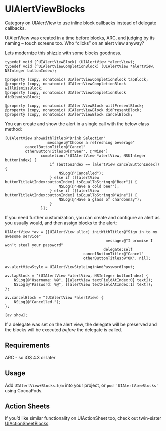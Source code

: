 UIAlertViewBlocks
=================

Category on UIAlertView to use inline block callbacks instead of delegate callbacks.

UIAlertView was created in a time before blocks, ARC, and judging by its naming – touch screens too. Who “clicks” on an alert view anyway?

Lets modernize this shizzle with some blocks goodness.

```objc
typedef void (^UIAlertViewBlock) (UIAlertView *alertView);
typedef void (^UIAlertViewCompletionBlock) (UIAlertView *alertView, NSInteger buttonIndex);

@property (copy, nonatomic) UIAlertViewCompletionBlock tapBlock;
@property (copy, nonatomic) UIAlertViewCompletionBlock willDismissBlock;
@property (copy, nonatomic) UIAlertViewCompletionBlock didDismissBlock;

@property (copy, nonatomic) UIAlertViewBlock willPresentBlock;
@property (copy, nonatomic) UIAlertViewBlock didPresentBlock;
@property (copy, nonatomic) UIAlertViewBlock cancelBlock;
```

You can create and show the alert in a single call with the below class method:

```objc
[UIAlertView showWithTitle:@"Drink Selection"
                   message:@"Choose a refreshing beverage"
         cancelButtonTitle:@"Cancel"
         otherButtonTitles:@[@"Beer", @"Wine"]
                completion:^(UIAlertView *alertView, NSUInteger buttonIndex) {
                    if (buttonIndex == [alertView cancelButtonIndex]) {
                        NSLog(@"Cancelled");
                    } else if ([[alertView buttonTitleAtIndex:buttonIndex] isEqualToString:@"Beer"]) {
                        NSLog(@"Have a cold beer");
                    } else if ([[alertView buttonTitleAtIndex:buttonIndex] isEqualToString:@"Wine"]) {
                        NSLog(@"Have a glass of chardonnay");
                    }
                }];
```

If you need further customization, you can create and configure an alert as you usually would, and then assign blocks to the alert:

```objc
UIAlertView *av = [[UIAlertView alloc] initWithTitle:@"Sign in to my awesome service"
                                             message:@"I promise I won’t steal your password"
                                            delegate:self
                                   cancelButtonTitle:@"Cancel"
                                   otherButtonTitles:@"OK", nil];

av.alertViewStyle = UIAlertViewStyleLoginAndPasswordInput;

av.tapBlock = ^(UIAlertView *alertView, NSInteger buttonIndex) {
    NSLog(@"Username: %@", [[alertView textFieldAtIndex:0] text]);
    NSLog(@"Password: %@", [[alertView textFieldAtIndex:1] text]);
};

av.cancelBlock = ^(UIAlertView *alertView) {
    NSLog(@"Cancelled.");
};

[av show];
```

If a delegate was set on the alert view, the delegate will be preserved and the blocks will be executed _before_ the delegate is called.

## Requirements

ARC - so iOS 4.3 or later

## Usage

Add `UIAlertView+Blocks.h/m` into your project, or `pod 'UIAlertViewBlocks'` using CocoaPods.

## Action Sheets

If you’d like similar functionality on UIActionSheet too, check out twin-sister [UIActionSheetBlocks](https://github.com/ryanmaxwell/UIActionSheetBlocks).